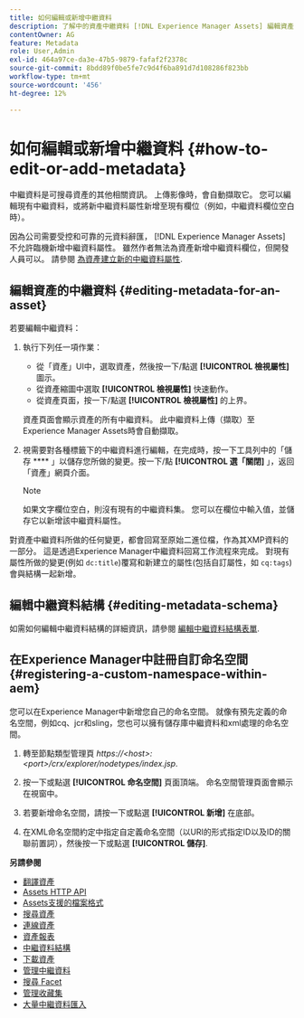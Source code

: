 ```yaml
---
title: 如何編輯或新增中繼資料
description: 了解中的資產中繼資料 [!DNL Experience Manager Assets] 編輯資產中繼資料的各種方式。
contentOwner: AG
feature: Metadata
role: User,Admin
exl-id: 464a97ce-da3e-47b5-9879-fafaf2f2378c
source-git-commit: 8bdd89f0be5fe7c9d4f6ba891d7d108286f823bb
workflow-type: tm+mt
source-wordcount: '456'
ht-degree: 12%

---
```


# 如何編輯或新增中繼資料 {#how-to-edit-or-add-metadata}

中繼資料是可搜尋資產的其他相關資訊。 上傳影像時，會自動擷取它。 您可以編輯現有中繼資料，或將新中繼資料屬性新增至現有欄位（例如，中繼資料欄位空白時）。

因為公司需要受控和可靠的元資料辭匯， [!DNL Experience Manager Assets] 不允許臨機新增中繼資料屬性。 雖然作者無法為資產新增中繼資料欄位，但開發人員可以。 請參閱 [為資產建立新的中繼資料屬性](meta-edit.md#editing-metadata-schema).

## 編輯資產的中繼資料 {#editing-metadata-for-an-asset}

若要編輯中繼資料：

1. 執行下列任一項作業：

   * 從「資產」UI中，選取資產，然後按一下/點選 **[!UICONTROL 檢視屬性]** 圖示。
   * 從資產縮圖中選取 **[!UICONTROL 檢視屬性]** 快速動作。
   * 從資產頁面，按一下/點選 **[!UICONTROL 檢視屬性]** 的上界。

   資產頁面會顯示資產的所有中繼資料。 此中繼資料上傳（擷取）至Experience Manager Assets時會自動擷取。

1. 視需要對各種標籤下的中繼資料進行編輯，在完成時，按一下工具列中的「儲存 **** 」以儲存您所做的變更。按一下/點 **[!UICONTROL 選「關閉]** 」，返回「資產」網頁介面。

   >[!NOTE]
   >
   >如果文字欄位空白，則沒有現有的中繼資料集。 您可以在欄位中輸入值，並儲存它以新增該中繼資料屬性。

對資產中繼資料所做的任何變更，都會回寫至原始二進位檔，作為其XMP資料的一部分。 這是透過Experience Manager中繼資料回寫工作流程來完成。 對現有屬性所做的變更(例如 `dc:title`)覆寫和新建立的屬性(包括自訂屬性，如 `cq:tags`)會與結構一起新增。

<!-- XMP write-back is supported and enabled for the platforms and file formats described in technical requirements. -->

## 編輯中繼資料結構 {#editing-metadata-schema}

如需如何編輯中繼資料結構的詳細資訊，請參閱 [編輯中繼資料結構表單](metadata-schemas.md#edit-metadata-schema-forms).

## 在Experience Manager中註冊自訂命名空間 {#registering-a-custom-namespace-within-aem}

您可以在Experience Manager中新增您自己的命名空間。 就像有預先定義的命名空間，例如cq、jcr和sling，您也可以擁有儲存庫中繼資料和xml處理的命名空間。

1. 轉至節點類型管理頁 *https://&lt;host>:&lt;port>/crx/explorer/nodetypes/index.jsp*.
1. 按一下或點選 **[!UICONTROL 命名空間]** 頁面頂端。 命名空間管理頁面會顯示在視窗中。

1. 若要新增命名空間，請按一下或點選 **[!UICONTROL 新增]** 在底部。
1. 在XML命名空間約定中指定自定義命名空間（以URI的形式指定ID以及ID的關聯前置詞），然後按一下或點選 **[!UICONTROL 儲存]**.

**另請參閱**

* [翻譯資產](translate-assets.md)
* [Assets HTTP API](mac-api-assets.md)
* [Assets支援的檔案格式](file-format-support.md)
* [搜尋資產](search-assets.md)
* [連線資產](use-assets-across-connected-assets-instances.md)
* [資產報表](asset-reports.md)
* [中繼資料結構](metadata-schemas.md)
* [下載資產](download-assets-from-aem.md)
* [管理中繼資料](manage-metadata.md)
* [搜尋 Facet](search-facets.md)
* [管理收藏集](manage-collections.md)
* [大量中繼資料匯入](metadata-import-export.md)
